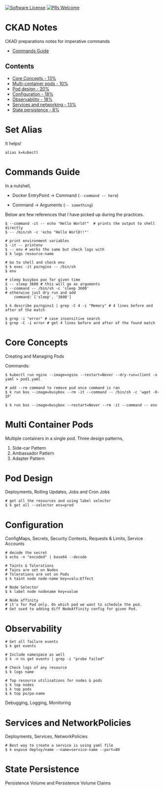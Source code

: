 [![Software License](https://img.shields.io/badge/license-MIT-brightgreen.svg?style=flat-square)](LICENSE)
[![PRs Welcome](https://img.shields.io/badge/PRs-welcome-brightgreen.svg?style=flat-square)](http://makeapullrequest.com)


# CKAD Notes

CKAD preparations notes for imperative commands

- [Commands Guide](#commands-guide)

## Contents

- [Core Concepts - 13%](#core-concepts)
- [Multi-container pods - 10%](#multi-container-pods)
- [Pod design - 20%](#pod-design)
- [Configuration - 18%](#configuration)
- [Observability - 18%](#observability)
- [Services and networking - 13%](#services-and-networking)
- [State persistence - 8%](#state-persistence)


# Set Alias

It helps!

```
alias k=kubectl
```


# Commands Guide

In a nutshell,
- Docker EntryPoint -> Command (`--command -- here`)

- Command -> Arguments (`-- something`)

Below are few references that I have picked up during the practices.

```
$ --command -it -- echo "Hello World!"  # prints the output to shell directly
$ -- /bin/sh -c 'echo "Hello WorlD!!"'

# print environment variables
$ -it -- printenv
$ -- env # works the same but check logs with
$ k logs resource-name

# Go to shell and check env
$ k exec -it po/nginx -- /bin/sh
$ env

# sleep busybox pox for given time
$ -- sleep 3600 # this will go as arguments
$ --command -- /bin/sh -c 'sleep 3600'
# otherwise just dry run and add
    command: ['sleep', '3600']

$ k describe po/nginx1 | grep -C 4 -i "Memory" # 4 lines before and after of the match

$ grep -i "error" # case insensitive search
$ grep -C -i error # get 4 lines before and after of the found match
```

# Core Concepts

Creating and Managing Pods

Commands:

```
$ kubectl run nginx --image=nginx --restart=Never --dry-run=client -o yaml > pod1.yaml

# add --rm command to remove pod once command is ran
$ k run box --image=busybox --rm -it --command -- /bin/sh -c 'wget -O- IP'

$ k run box --image=busybox --restart=Never --rm -it --command -- env

```

# Multi Container Pods

Multiple containers in a single pod. Three design patterns,

  1. Side-car Pattern
  2. Ambassador Pattern
  3. Adapter Pattern

# Pod Design

Deployments, Rolling Updates, Jobs and Cron Jobs

```
# get all the resources and using label selector
$ k get all --selector env=prod
```

# Configuration

ConfigMaps, Secrets, Security Contexts, Requests & Limits, Service Accounts

```
# decode the secret
$ echo -n "encoded" | base64 --decode

# Taints & Tolerations
# Tains are set on Nodes
# Tolerations are set on Pods
$ k taint node node-name key=valu:Effect

# Node Selector
$ k label node nodename key=value

# Node affinity
# it's for Pod only. On which pod we want to schedule the pod.
# Get used to adding diff NodeAffinity config for given Pod.
```

# Observability

```
# Get all failure events
$ k get events

# Include namespace as well
$ k -n ns get events | grep -i "probe failed"

# Check logs of any resource
$ k logs name

# Top resource utilisations for nodes & pods
$ k top nodes
$ k top pods
$ k top po/po-name
```

Debugging, Logging, Monitoring
# Services and NetworkPolicies

Deployments, Services, NetworkPolicies

```
# Best way to create a service is using yaml file
$ k expose deploy/name --name=service-name --port=80
```

# State Persistence

Persistence Volume and Persistence Volume Claims

